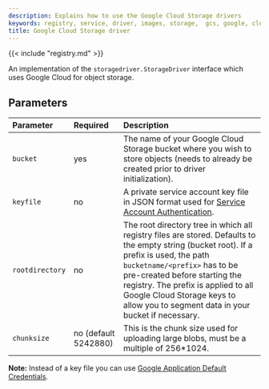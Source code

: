 ```yaml
---
description: Explains how to use the Google Cloud Storage drivers
keywords: registry, service, driver, images, storage,  gcs, google, cloud
title: Google Cloud Storage driver
---
```


{{< include "registry.md" >}}

An implementation of the `storagedriver.StorageDriver` interface which uses Google Cloud for object storage.

## Parameters

| Parameter     | Required | Description |
|:--------------|:---------|:--------------------------------------------------------------------------------------------------------------------------------------------------------------------------------------------------------------------------------------------------------------------|
| `bucket`  | yes | The name of your Google Cloud Storage bucket where you wish to store objects (needs to already be created prior to driver initialization). |
| `keyfile`  | no | A private service account key file in JSON format used for [Service Account Authentication](https://cloud.google.com/storage/docs/authentication#service_accounts). |
| `rootdirectory`  | no | The root directory tree in which all registry files are stored. Defaults to the empty string (bucket root). If a prefix is used, the path `bucketname/<prefix>` has to be pre-created before starting the registry. The prefix is applied to all Google Cloud Storage keys to allow you to segment data in your bucket if necessary.|
| `chunksize`  | no (default 5242880) | This is the chunk size used for uploading large blobs, must be a multiple of 256*1024. |

**Note:** Instead of a key file you can use [Google Application Default Credentials](https://developers.google.com/identity/protocols/application-default-credentials).